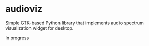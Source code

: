 # audioviz

Simple [GTK](https://www.gtk.org/)-based Python library that implements audio spectrum visualization widget for desktop.

In progress

